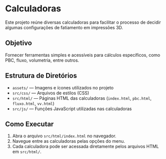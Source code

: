 # Calculadoras

Este projeto reúne diversas calculadoras para facilitar o processo de decidir algumas configurações de fatiamento em impressões 3D.

## Objetivo

Fornecer ferramentas simples e acessíveis para cálculos específicos, como PBC, fluxo, volumetria, entre outros.

## Estrutura de Diretórios

- `assets/` — Imagens e ícones utilizados no projeto
- `src/css/` — Arquivos de estilos (CSS)
- `src/html/` — Páginas HTML das calculadoras (`index.html`, `pbc.html`, `fluxo.html`, `vv.html`)
- `src/js/` — Funções JavaScript utilizadas nas calculadoras

## Como Executar

1. Abra o arquivo `src/html/index.html` no navegador.
2. Navegue entre as calculadoras pelas opções do menu.
3. Cada calculadora pode ser acessada diretamente pelos arquivos HTML em `src/html/`.
